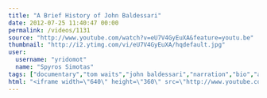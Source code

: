 ```yaml
---
title: "A Brief History of John Baldessari"
date: 2012-07-25 11:40:47 00:00
permalink: /videos/1131
source: "http://www.youtube.com/watch?v=eU7V4GyEuXA&feature=youtu.be"
thumbnail: "http://i2.ytimg.com/vi/eU7V4GyEuXA/hqdefault.jpg"
user:
  username: "yridomot"
  name: "Spyros Simotas"
tags: ["documentary","tom waits","john baldessari","narration","bio","art film"]
html: "<iframe width=\"640\" height=\"360\" src=\"http://www.youtube.com/embed/eU7V4GyEuXA?wmode=transparent&fs=1&feature=oembed\" frameborder=\"0\" allowfullscreen></iframe>"
---
```


